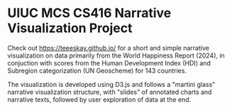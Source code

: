 # UIUC MCS CS416 Narrative Visualization Project

Check out https://teeeskay.github.io/ for a short and simple narrative visualization on data primarily from the World Happiness Report (2024), in conjuction with scores from the Human Development Index (HDI) and Subregion categorization (UN Geoscheme) for 143 countries. 

The visualization is developed using D3.js and follows a "martini glass" narrative visualization structure, with "slides" of annotated charts and narrative texts, followed by user exploration of data at the end.
